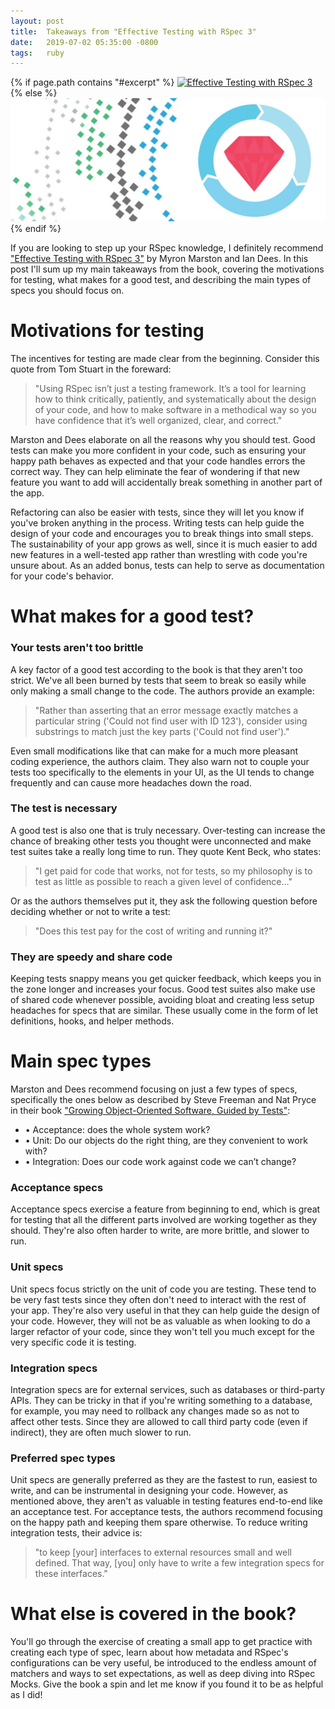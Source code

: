 ```yaml
---
layout: post
title:  Takeaways from "Effective Testing with RSpec 3"
date:   2019-07-02 05:35:00 -0800
tags:   ruby
---
```


{% if page.path contains "#excerpt" %}
[<img src="../../assets/images/effective-testing-with-rspec-3.jpg" alt="Effective Testing with RSpec 3">]({{site.url}}/collection/2019-07-02-takeaways-from-effective-testing-with-rspec-3)
{% else %}
![Effective Testing with RSpec 3](../assets/images/effective-testing-with-rspec-3.jpg)
{% endif %}

If you are looking to step up your RSpec knowledge, I definitely recommend ["Effective Testing with RSpec 3"](https://pragprog.com/book/rspec3/effective-testing-with-rspec-3) by Myron Marston and Ian Dees. In this post I'll sum up my main takeaways from the book, covering the motivations for testing, what makes for a good test, and describing the main types of specs you should focus on.

<!-- more -->

# Motivations for testing

The incentives for testing are made clear from the beginning. Consider this quote from Tom Stuart in the foreward:

<blockquote>"Using RSpec isn’t just a testing framework. It’s a tool for learning how to think critically, patiently, and systematically about the design of your code, and how to make software in a methodical way so you have confidence that it’s well organized, clear, and correct."</blockquote>

Marston and Dees elaborate on all the reasons why you should test. Good tests can make you more confident in your code, such as ensuring your happy path behaves as expected and that your code handles errors the correct way. They can help eliminate the fear of wondering if that new feature you want to add will accidentally break something in another part of the app.

Refactoring can also be easier with tests, since they will let you know if you've broken anything in the process. Writing tests can help guide the design of your code and encourages you to break things into small steps. The sustainability of your app grows as well, since it is much easier to add new features in a well-tested app rather than wrestling with code you're unsure about. As an added bonus, tests can help to serve as documentation for your code's behavior.

# What makes for a good test?

### Your tests aren't too brittle

A key factor of a good test according to the book is that they aren't too strict. We've all been burned by tests that seem to break so easily while only making a small change to the code. The authors provide an example:

<blockquote>"Rather than asserting that an error message exactly matches a particular string ('Could not find user with ID 123'), consider using substrings to match just the key parts ('Could not find user')."</blockquote>

Even small modifications like that can make for a much more pleasant coding experience, the authors claim. They also warn not to couple your tests too specifically to the elements in your UI, as the UI tends to change frequently and can cause more headaches down the road.

### The test is necessary

A good test is also one that is truly necessary. Over-testing can increase the chance of breaking other tests you thought were unconnected and make test suites take a really long time to run. They quote Kent Beck, who states:

<blockquote>"I get paid for code that works, not for tests, so my philosophy is to test as little as possible to reach a given level of confidence…"</blockquote>

Or as the authors themselves put it, they ask the following question before deciding whether or not to write a test:

<blockquote>"Does this test pay for the cost of writing and running it?"</blockquote>

### They are speedy and share code

Keeping tests snappy means you get quicker feedback, which keeps you in the zone longer and increases your focus. Good test suites also make use of shared code whenever possible, avoiding bloat and creating less setup headaches for specs that are similar. These usually come in the form of let definitions, hooks, and helper methods.

# Main spec types

Marston and Dees recommend focusing on just a few types of specs, specifically the ones below as described by Steve Freeman and Nat Pryce in their book ["Growing Object-Oriented Software, Guided by Tests"](https://www.amazon.com/Growing-Object-Oriented-Software-Guided-Tests/dp/0321503627):

- • Acceptance: does the whole system work?
- • Unit: Do our objects do the right thing, are they convenient to work with?
- • Integration: Does our code work against code we can’t change?

### Acceptance specs

Acceptance specs exercise a feature from beginning to end, which is great for testing that all the different parts involved are working together as they should. They're also often harder to write, are more brittle, and slower to run.

### Unit specs

Unit specs focus strictly on the unit of code you are testing. These tend to be very fast tests since they often don't need to interact with the rest of your app. They're also very useful in that they can help guide the design of your code. However, they will not be as valuable as when looking to do a larger refactor of your code, since they won't tell you much except for the very specific code it is testing.

### Integration specs

Integration specs are for external services, such as databases or third-party APIs. They can be tricky in that if you're writing something to a database, for example, you may need to rollback any changes made so as not to affect other tests. Since they are allowed to call third party code (even if indirect), they are often much slower to run.

### Preferred spec types

Unit specs are generally preferred as they are the fastest to run, easiest to write, and can be instrumental in designing your code. However, as mentioned above, they aren't as valuable in testing features end-to-end like an acceptance test. For acceptance tests, the authors recommend focusing on the happy path and keeping them spare otherwise. To reduce writing integration tests, their advice is:

<blockquote>"to keep [your] interfaces to external resources small and well defined. That way, [you] only have to write a few integration specs for these interfaces."</blockquote>

# What else is covered in the book?

You'll go through the exercise of creating a small app to get practice with creating each type of spec, learn about how metadata and RSpec's configurations can be very useful, be introduced to the endless amount of matchers and ways to set expectations, as well as deep diving into RSpec Mocks. Give the book a spin and let me know if you found it to be as helpful as I did!

<br/>
